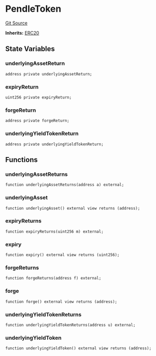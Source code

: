 # PendleToken
[Git Source](https://github.com/Swivel-Finance/illuminate/blob/ddf95dfbaf2df4d82b6652aff5c2effb5fee45f4/src/mocks/PendleToken.sol)

**Inherits:**
[ERC20](/src/mocks/ERC20.sol/contract.ERC20.md)


## State Variables
### underlyingAssetReturn

```solidity
address private underlyingAssetReturn;
```


### expiryReturn

```solidity
uint256 private expiryReturn;
```


### forgeReturn

```solidity
address private forgeReturn;
```


### underlyingYieldTokenReturn

```solidity
address private underlyingYieldTokenReturn;
```


## Functions
### underlyingAssetReturns


```solidity
function underlyingAssetReturns(address a) external;
```

### underlyingAsset


```solidity
function underlyingAsset() external view returns (address);
```

### expiryReturns


```solidity
function expiryReturns(uint256 m) external;
```

### expiry


```solidity
function expiry() external view returns (uint256);
```

### forgeReturns


```solidity
function forgeReturns(address f) external;
```

### forge


```solidity
function forge() external view returns (address);
```

### underlyingYieldTokenReturns


```solidity
function underlyingYieldTokenReturns(address u) external;
```

### underlyingYieldToken


```solidity
function underlyingYieldToken() external view returns (address);
```

